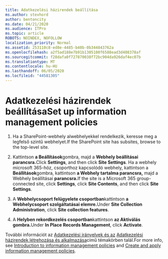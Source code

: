```yaml
---
title: Adatkezelési házirendek beállítása
ms.author: stevhord
author: bentoncity
ms.date: 04/21/2020
ms.audience: ITPro
ms.topic: article
ROBOTS: NOINDEX, NOFOLLOW
localization_priority: Normal
ms.assetid: 253110c8-ed8e-4485-b40b-0b344843762a
ms.openlocfilehash: a2f5ad188e7b91b1305100f6588ead3d408378af
ms.sourcegitcommit: f28dafa0f727870038f72bc904da926daf4ec07b
ms.translationtype: MT
ms.contentlocale: hu-HU
ms.lasthandoff: 06/05/2020
ms.locfileid: "44581305"
---
```

# <a name="set-up-information-management-policies"></a><span data-ttu-id="395e3-102">Adatkezelési házirendek beállítása</span><span class="sxs-lookup"><span data-stu-id="395e3-102">Set up information management policies</span></span>

1. <span data-ttu-id="395e3-103">Ha a SharePoint-webhely alwebhelyekkel rendelkezik, keresse meg a legfelső szintű webhelyet.</span><span class="sxs-lookup"><span data-stu-id="395e3-103">If the SharePoint site has subsites, browse to the top-level site.</span></span>
    
2. <span data-ttu-id="395e3-104">Kattintson **a Beállítások**gombra, majd a **Webhely beállításai parancsra.**</span><span class="sxs-lookup"><span data-stu-id="395e3-104">Click **Settings**, and then click **Site Settings**.</span></span> <span data-ttu-id="395e3-105">Ha a webhely microsoft 365-höz, csoporthoz kapcsolódó webhely, kattintson a **Beállítások**gombra, kattintson **a Webhely tartalma parancsra,** majd a Webhely beállításai **parancsra.**</span><span class="sxs-lookup"><span data-stu-id="395e3-105">If the site is a Microsoft 365 group-connected site, click **Settings**, click **Site Contents**, and then click **Site Settings**.</span></span>
    
3. <span data-ttu-id="395e3-106">A **Webhelycsoport felügyelete csoportban**kattintson **a Webhelycsoport szolgáltatásai elemre.**</span><span class="sxs-lookup"><span data-stu-id="395e3-106">Under **Site Collection Administration**, click **Site collection features**.</span></span>
    
4. <span data-ttu-id="395e3-107">A **Helyben rekordkezelés csoportban**kattintson **az Aktiválás gombra.**</span><span class="sxs-lookup"><span data-stu-id="395e3-107">Under **In Place Records Management**, click **Activate**.</span></span>
    
<span data-ttu-id="395e3-108">További információt az [Adatkezelési irányelvek és az](https://go.microsoft.com/fwlink/?linkid=404239) [Adatkezelési házirendek létrehozása és alkalmazása](https://go.microsoft.com/fwlink/?linkid=2003916)című témakörben talál.</span><span class="sxs-lookup"><span data-stu-id="395e3-108">For more info, see [Introduction to information management policies](https://go.microsoft.com/fwlink/?linkid=404239) and [Create and apply information management policies](https://go.microsoft.com/fwlink/?linkid=2003916).</span></span>
  

